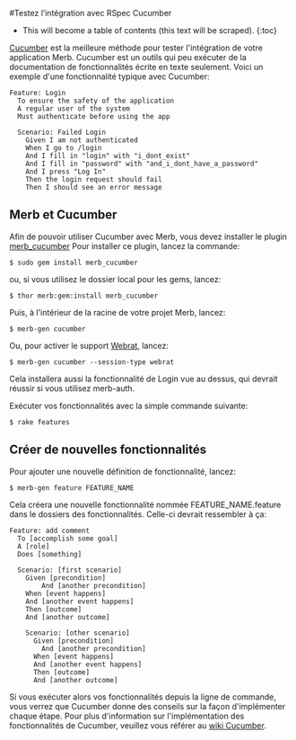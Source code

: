 #Testez l’intégration avec RSpec Cucumber

* This will become a table of contents (this text will be scraped).
{:toc}

[Cucumber][] est la meilleure méthode pour tester l'intégration de votre
application Merb.
Cucumber est un outils qui peu exécuter de la documentation de fonctionnalités écrite
en texte seulement.
Voici un exemple d'une fonctionnalité typique avec Cucumber:

    Feature: Login
      To ensure the safety of the application
      A regular user of the system
      Must authenticate before using the app

      Scenario: Failed Login
        Given I am not authenticated
        When I go to /login
        And I fill in "login" with "i_dont_exist"
        And I fill in "password" with "and_i_dont_have_a_password"
        And I press "Log In"
        Then the login request should fail
        Then I should see an error message

## Merb et Cucumber

Afin de pouvoir utiliser Cucumber avec Merb, vous devez installer le plugin
[merb\_cucumber][]
Pour installer ce plugin, lancez la commande:

    $ sudo gem install merb_cucumber

ou, si vous utilisez le dossier local pour les gems, lancez:

    $ thor merb:gem:install merb_cucumber

Puis, à l'intérieur de la racine de votre projet Merb, lancez:

    $ merb-gen cucumber

Ou, pour activer le support [Webrat][], lancez:

    $ merb-gen cucumber --session-type webrat

Cela installera aussi la fonctionnalité de Login vue au dessus, qui devrait
réussir si vous utilisez merb-auth.

Exécuter vos fonctionnalités avec la simple commande suivante:

    $ rake features

## Créer de nouvelles fonctionnalités

Pour ajouter une nouvelle définition de fonctionnalité, lancez:

    $ merb-gen feature FEATURE_NAME

Cela créera une nouvelle fonctionnalité nommée FEATURE\_NAME.feature dans
le dossiers des fonctionnalités. Celle-ci devrait ressembler à ça:

    Feature: add comment
      To [accomplish some goal]
      A [role]
      Does [something]

      Scenario: [first scenario]
        Given [precondition]
            And [another precondition]
        When [event happens]
        And [another event happens]
        Then [outcome]
        And [another outcome]

        Scenario: [other scenario]
          Given [precondition]
            And [another precondition]
          When [event happens]
          And [another event happens]
          Then [outcome]
          And [another outcome]

Si vous exécuter alors vos fonctionnalités depuis la ligne de commande,
vous verrez que Cucumber donne des conseils sur la façon d'implémenter
chaque étape.
Pour plus d'information sur l'implémentation des fonctionnalités de
Cucumber, veuillez vous référer au [wiki Cucumber][].

[Cucumber]:         http://github.com/aslakhellesoy/cucumber/wikis/home
[merb\_cucumber]:   http://github.com/david/merb_cucumber/tree/master
[Webrat]:           http://github.com/brynary/webrat/wikis
[wiki Cucumber]:    http://github.com/aslakhellesoy/cucumber/wikis/home
